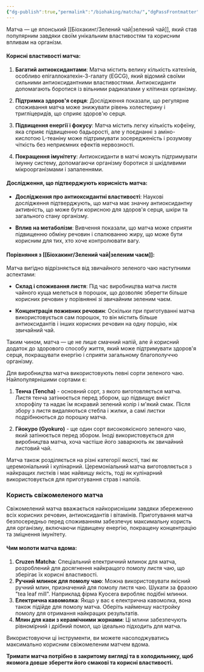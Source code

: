```yaml
---
{"dg-publish":true,"permalink":"/biohaking/matcha/","dgPassFrontmatter":true,"created":"2024-06-23T14:13:18.000+02:00","updated":"2024-06-28T11:44:21.000+02:00"}
---
```


Матча — це японський [[Біохакинг/Зелений чай\|зелений чай]], який став популярним завдяки своїм унікальним властивостям та корисним впливам на організм. 
#### Корисні властивості матча:

1. **Багатий антиоксидантами**: Матча містить велику кількість катехінів, особливо епігаллокатехін-3-галату (EGCG), який відомий своїми сильними антиоксидантними властивостями. Антиоксиданти допомагають боротися із вільними радикалами у клітинах організму.

2. **Підтримка здоров'я серця**: Дослідження показали, що регулярне споживання матча може знижувати рівень холестерину і тригліцеридів, що сприяє здоров'ю серця.

3. **Підвищення енергії і фокусу**: Матча містить легку кількість кофеїну, яка сприяє підвищенню бадьорості, але у поєднанні з аміно-кислотою L-теаніну може підтримувати зосередженість і розумову чіткість без неприємних ефектів нервозності.

4. **Покращення імунітету**: Антиоксиданти в матчі можуть підтримувати імунну систему, допомагаючи організму боротися зі шкідливими мікроорганізмами і запаленнями.

#### Дослідження, що підтверджують корисність матча:

- **Дослідження про антиоксидантні властивості**: Наукові дослідження підтверджують, що матча має значну антиоксидантну активність, що може бути корисною для здоров'я серця, шкіри та загального стану організму.
  
- **Вплив на метаболізм**: Вивчення показали, що матча може сприяти підвищенню обміну речовин і спалюванню жиру, що може бути корисним для тих, хто хоче контролювати вагу.

#### Порівняння з [[Біохакинг/Зелений чай\|зеленим чаєм]]:

Матча вигідно відрізняється від звичайного зеленого чаю наступними аспектами:

- **Склад і споживання листя**: Під час виробництва матча листя чайного куща мелеться в порошок, що дозволяє зберегти більше корисних речовин у порівнянні зі звичайним зеленим чаєм.
  
- **Концентрація поживних речовин**: Оскільки при приготуванні матча використовується сам порошок, то він містить більше антиоксидантів і інших корисних речовин на одну порцію, ніж звичайний чай.

Таким чином, матча — це не лише смачний напій, але й корисний додаток до здорового способу життя, який може підтримувати здоров'я серця, покращувати енергію і сприяти загальному благополуччю організму.

Для виробництва матча використовують певні сорти зеленого чаю. Найпопулярнішими сортами є:

1. **Тенча (Tencha)** - основний сорт, з якого виготовляється матча. Листя тенча затінюється перед збором, що підвищує вміст хлорофілу та надає їм яскравий зелений колір і м'який смак. Після збору з листя видаляються стебла і жилки, а самі листки подрібнюються до порошку матча.

2. **Гйокуро (Gyokuro)** - ще один сорт високоякісного зеленого чаю, який затінюється перед збором. Іноді використовується для виробництва матча, хоча частіше його заварюють як звичайний листовий чай.

Матча також розділяється на різні категорії якості, такі як церемоніальний і кулінарний. Церемоніальний матча виготовляється з найкращих листків і має найвищу якість, тоді як кулінарний використовується для приготування страв і напоїв.

### Користь свіжомеленого матча

Свіжомелений матча вважається найкориснішим завдяки збереженню всіх корисних речовин, антиоксидантів і вітамінів. Приготування матча безпосередньо перед споживанням забезпечує максимальну користь для організму, включаючи підвищену енергію, покращену концентрацію та зміцнення імунітету.

#### Чим молоти матча вдома:

1. **Cruzen Matcha**: Спеціальний електричний млинок для матча, розроблений для досягнення найкращого помолу листя чаю, що зберігає їх корисні властивості.
2. **Ручний млинок для помолу чаю**: Можна використовувати якісний ручний млин, призначений для помолу листя чаю. Шукати за фразою "tea leaf mill". Наприклад фірма Kyocera виробляє подібні млинки.
3. **Електрична кавомолка**: Якщо у вас є електрична кавомолка, вона також підійде для помолу матча. Оберіть найменшу настройку помолу для отримання найкращих результатів.
4. **Млин для кави з керамічними жорнами**: Ці млини забезпечують рівномірний і дрібний помол, що ідеально підходить для матча.

Використовуючи ці інструменти, ви можете насолоджуватись максимально корисним свіжомеленим матчем вдома.

**Тримати матча потрібно в закритому вигляді та в холодильнику, щоб якомога довше зберегти його смакові та корисні властивості.**